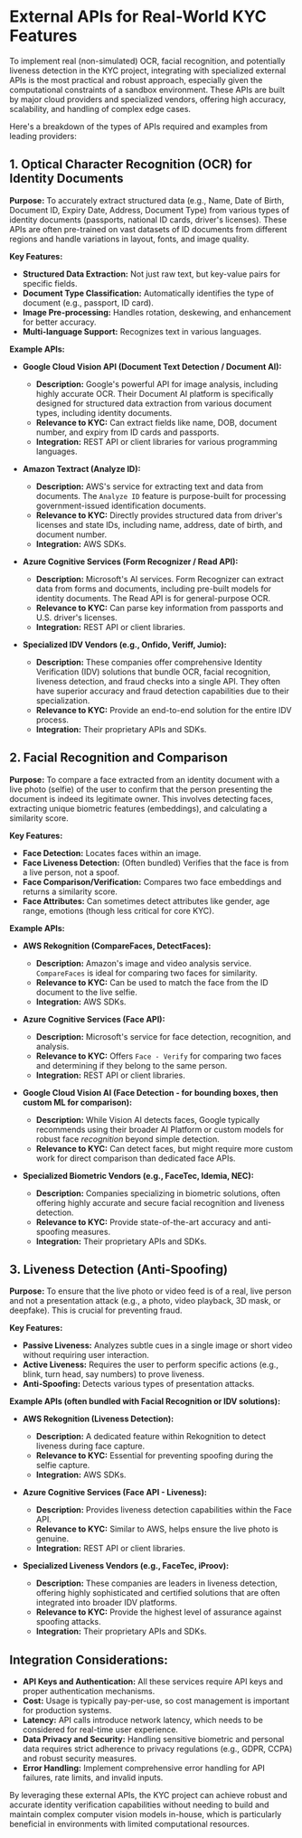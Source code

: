 # External APIs for Real-World KYC Features

To implement real (non-simulated) OCR, facial recognition, and potentially liveness detection in the KYC project, integrating with specialized external APIs is the most practical and robust approach, especially given the computational constraints of a sandbox environment. These APIs are built by major cloud providers and specialized vendors, offering high accuracy, scalability, and handling of complex edge cases.

Here's a breakdown of the types of APIs required and examples from leading providers:

## 1. Optical Character Recognition (OCR) for Identity Documents

**Purpose:** To accurately extract structured data (e.g., Name, Date of Birth, Document ID, Expiry Date, Address, Document Type) from various types of identity documents (passports, national ID cards, driver's licenses). These APIs are often pre-trained on vast datasets of ID documents from different regions and handle variations in layout, fonts, and image quality.

**Key Features:**
*   **Structured Data Extraction:** Not just raw text, but key-value pairs for specific fields.
*   **Document Type Classification:** Automatically identifies the type of document (e.g., passport, ID card).
*   **Image Pre-processing:** Handles rotation, deskewing, and enhancement for better accuracy.
*   **Multi-language Support:** Recognizes text in various languages.

**Example APIs:**

*   **Google Cloud Vision API (Document Text Detection / Document AI):**
    *   **Description:** Google's powerful API for image analysis, including highly accurate OCR. Their Document AI platform is specifically designed for structured data extraction from various document types, including identity documents.
    *   **Relevance to KYC:** Can extract fields like name, DOB, document number, and expiry from ID cards and passports.
    *   **Integration:** REST API or client libraries for various programming languages.

*   **Amazon Textract (Analyze ID):**
    *   **Description:** AWS's service for extracting text and data from documents. The `Analyze ID` feature is purpose-built for processing government-issued identification documents.
    *   **Relevance to KYC:** Directly provides structured data from driver's licenses and state IDs, including name, address, date of birth, and document number.
    *   **Integration:** AWS SDKs.

*   **Azure Cognitive Services (Form Recognizer / Read API):**
    *   **Description:** Microsoft's AI services. Form Recognizer can extract data from forms and documents, including pre-built models for identity documents. The Read API is for general-purpose OCR.
    *   **Relevance to KYC:** Can parse key information from passports and U.S. driver's licenses.
    *   **Integration:** REST API or client libraries.

*   **Specialized IDV Vendors (e.g., Onfido, Veriff, Jumio):**
    *   **Description:** These companies offer comprehensive Identity Verification (IDV) solutions that bundle OCR, facial recognition, liveness detection, and fraud checks into a single API. They often have superior accuracy and fraud detection capabilities due to their specialization.
    *   **Relevance to KYC:** Provide an end-to-end solution for the entire IDV process.
    *   **Integration:** Their proprietary APIs and SDKs.

## 2. Facial Recognition and Comparison

**Purpose:** To compare a face extracted from an identity document with a live photo (selfie) of the user to confirm that the person presenting the document is indeed its legitimate owner. This involves detecting faces, extracting unique biometric features (embeddings), and calculating a similarity score.

**Key Features:**
*   **Face Detection:** Locates faces within an image.
*   **Face Liveness Detection:** (Often bundled) Verifies that the face is from a live person, not a spoof.
*   **Face Comparison/Verification:** Compares two face embeddings and returns a similarity score.
*   **Face Attributes:** Can sometimes detect attributes like gender, age range, emotions (though less critical for core KYC).

**Example APIs:**

*   **AWS Rekognition (CompareFaces, DetectFaces):**
    *   **Description:** Amazon's image and video analysis service. `CompareFaces` is ideal for comparing two faces for similarity.
    *   **Relevance to KYC:** Can be used to match the face from the ID document to the live selfie.
    *   **Integration:** AWS SDKs.

*   **Azure Cognitive Services (Face API):**
    *   **Description:** Microsoft's service for face detection, recognition, and analysis.
    *   **Relevance to KYC:** Offers `Face - Verify` for comparing two faces and determining if they belong to the same person.
    *   **Integration:** REST API or client libraries.

*   **Google Cloud Vision AI (Face Detection - for bounding boxes, then custom ML for comparison):**
    *   **Description:** While Vision AI detects faces, Google typically recommends using their broader AI Platform or custom models for robust face *recognition* beyond simple detection.
    *   **Relevance to KYC:** Can detect faces, but might require more custom work for direct comparison than dedicated face APIs.

*   **Specialized Biometric Vendors (e.g., FaceTec, Idemia, NEC):**
    *   **Description:** Companies specializing in biometric solutions, often offering highly accurate and secure facial recognition and liveness detection.
    *   **Relevance to KYC:** Provide state-of-the-art accuracy and anti-spoofing measures.
    *   **Integration:** Their proprietary APIs and SDKs.

## 3. Liveness Detection (Anti-Spoofing)

**Purpose:** To ensure that the live photo or video feed is of a real, live person and not a presentation attack (e.g., a photo, video playback, 3D mask, or deepfake). This is crucial for preventing fraud.

**Key Features:**
*   **Passive Liveness:** Analyzes subtle cues in a single image or short video without requiring user interaction.
*   **Active Liveness:** Requires the user to perform specific actions (e.g., blink, turn head, say numbers) to prove liveness.
*   **Anti-Spoofing:** Detects various types of presentation attacks.

**Example APIs (often bundled with Facial Recognition or IDV solutions):**

*   **AWS Rekognition (Liveness Detection):**
    *   **Description:** A dedicated feature within Rekognition to detect liveness during face capture.
    *   **Relevance to KYC:** Essential for preventing spoofing during the selfie capture.
    *   **Integration:** AWS SDKs.

*   **Azure Cognitive Services (Face API - Liveness):**
    *   **Description:** Provides liveness detection capabilities within the Face API.
    *   **Relevance to KYC:** Similar to AWS, helps ensure the live photo is genuine.
    *   **Integration:** REST API or client libraries.

*   **Specialized Liveness Vendors (e.g., FaceTec, iProov):**
    *   **Description:** These companies are leaders in liveness detection, offering highly sophisticated and certified solutions that are often integrated into broader IDV platforms.
    *   **Relevance to KYC:** Provide the highest level of assurance against spoofing attacks.
    *   **Integration:** Their proprietary APIs and SDKs.

## Integration Considerations:

*   **API Keys and Authentication:** All these services require API keys and proper authentication mechanisms.
*   **Cost:** Usage is typically pay-per-use, so cost management is important for production systems.
*   **Latency:** API calls introduce network latency, which needs to be considered for real-time user experience.
*   **Data Privacy and Security:** Handling sensitive biometric and personal data requires strict adherence to privacy regulations (e.g., GDPR, CCPA) and robust security measures.
*   **Error Handling:** Implement comprehensive error handling for API failures, rate limits, and invalid inputs.

By leveraging these external APIs, the KYC project can achieve robust and accurate identity verification capabilities without needing to build and maintain complex computer vision models in-house, which is particularly beneficial in environments with limited computational resources.

